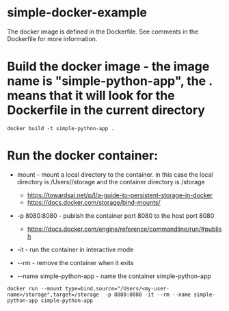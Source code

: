 # simple-docker-example

The docker image is defined in the Dockerfile. See comments in the Dockerfile for more information.
# Build the docker image - the image name is "simple-python-app", the . means that it will look for the Dockerfile in the current directory
`docker build -t simple-python-app .`

# Run the docker container:
* mount - mount a local directory to the container. in this case the local directory is /Users/<my-user-name>/storage and the container directory is /storage
  * https://towardsai.net/p/l/a-guide-to-persistent-storage-in-docker
  * https://docs.docker.com/storage/bind-mounts/

* -p 8080:8080 - publish the container port 8080 to the host port 8080
  * https://docs.docker.com/engine/reference/commandline/run/#publish

* -it - run the container in interactive mode
* --rm - remove the container when it exits
* --name simple-python-app - name the container simple-python-app


`docker run --mount type=bind,source="/Users/<my-user-name>/storage",target=/storage  -p 8080:8080 -it --rm --name simple-python-app simple-python-app`




